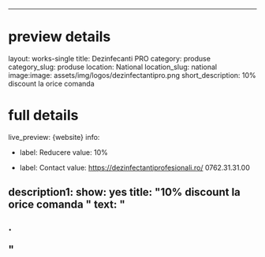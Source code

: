 
---
# preview details
layout: works-single
title: Dezinfecanti PRO
category: produse
category_slug: produse
location: National
location_slug: national
image:image: assets/img/logos/dezinfectantipro.png
short_description: 10% discount la orice comanda


# full details
live_preview: {website}
info:
  - label: Reducere
    value: 10%

  - label: Contact
    value: https://dezinfectantiprofesionali.ro/ 0762.31.31.00

description1:
  show: yes
  title:  "10% discount la orice comanda "
  text: "<p>.</p>"
---
